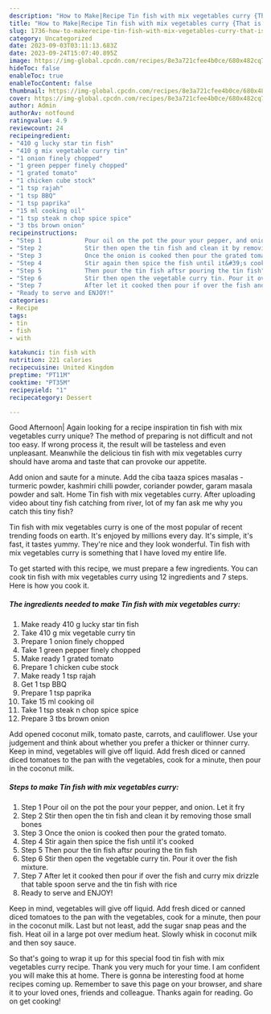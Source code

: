 ```yaml
---
description: "How to Make|Recipe Tin fish with mix vegetables curry {That is Special"
title: "How to Make|Recipe Tin fish with mix vegetables curry {That is Special"
slug: 1736-how-to-makerecipe-tin-fish-with-mix-vegetables-curry-that-is-special
category: Uncategorized
date: 2023-09-03T03:11:13.683Z
date: 2023-09-24T15:07:40.895Z
image: https://img-global.cpcdn.com/recipes/8e3a721cfee4b0ce/680x482cq70/tin-fish-with-mix-vegetables-curry-recipe-main-photo.jpg
hideToc: false
enableToc: true
enableTocContent: false
thumbnail: https://img-global.cpcdn.com/recipes/8e3a721cfee4b0ce/680x482cq70/tin-fish-with-mix-vegetables-curry-recipe-main-photo.jpg
cover: https://img-global.cpcdn.com/recipes/8e3a721cfee4b0ce/680x482cq70/tin-fish-with-mix-vegetables-curry-recipe-main-photo.jpg
author: Admin
authorAv: notfound
ratingvalue: 4.9
reviewcount: 24
recipeingredient:
- "410 g lucky star tin fish"
- "410 g mix vegetable curry tin"
- "1 onion finely chopped"
- "1 green pepper finely chopped"
- "1 grated tomato"
- "1 chicken cube stock"
- "1 tsp rajah"
- "1 tsp BBQ"
- "1 tsp paprika"
- "15 ml cooking oil"
- "1 tsp steak n chop spice spice"
- "3 tbs brown onion"
recipeinstructions:
- "Step 1            Pour oil on the pot the pour your pepper, and onion. Let it fry"
- "Step 2            Stir then open the tin fish and clean it by removing those small bones"
- "Step 3            Once the onion is cooked then pour the grated tomato."
- "Step 4            Stir again then spice the fish until it&#39;s cooked"
- "Step 5            Then pour the tin fish aftsr pouring the tin fish"
- "Step 6            Stir then open the vegetable curry tin. Pour it over the fish mixture."
- "Step 7            After let it cooked then pour if over the fish and curry mix drizzle that table spoon serve and the tin fish with rice"
- "Ready to serve and ENJOY!"
categories:
- Recipe
tags:
- tin
- fish
- with

katakunci: tin fish with 
nutrition: 221 calories
recipecuisine: United Kingdom
preptime: "PT11M"
cooktime: "PT35M"
recipeyield: "1"
recipecategory: Dessert

---
```



Good Afternoon| Again looking for a recipe inspiration tin fish with mix vegetables curry unique? The method of preparing is not difficult and not too easy. If wrong process it, the result will be tasteless and even unpleasant. Meanwhile the delicious tin fish with mix vegetables curry should have aroma and taste that can provoke our appetite.





Add onion and saute for a minute. Add the ciba taaza spices masalas - turmeric powder, kashmiri chilli powder, coriander powder, garam masala powder and salt. Home Tin fish with mix vegetables curry. After uploading video about tiny fish catching from river, lot of my fan ask me why you catch this tiny fish?

Tin fish with mix vegetables curry is one of the most popular of recent trending foods on earth. It's enjoyed by millions every day. It's simple, it's fast, it tastes yummy. They're nice and they look wonderful. Tin fish with mix vegetables curry is something that I have loved my entire life.


To get started with this recipe, we must prepare a few ingredients. You can cook tin fish with mix vegetables curry using 12 ingredients and 7 steps. Here is how you cook it.

<!--inarticleads1-->

##### The ingredients needed to make Tin fish with mix vegetables curry:

1. Make ready 410 g lucky star tin fish
1. Take 410 g mix vegetable curry tin
1. Prepare 1 onion finely chopped
1. Take 1 green pepper finely chopped
1. Make ready 1 grated tomato
1. Prepare 1 chicken cube stock
1. Make ready 1 tsp rajah
1. Get 1 tsp BBQ
1. Prepare 1 tsp paprika
1. Take 15 ml cooking oil
1. Take 1 tsp steak n chop spice spice
1. Prepare 3 tbs brown onion


Add opened coconut milk, tomato paste, carrots, and cauliflower. Use your judgement and think about whether you prefer a thicker or thinner curry. Keep in mind, vegetables will give off liquid. Add fresh diced or canned diced tomatoes to the pan with the vegetables, cook for a minute, then pour in the coconut milk. 

<!--inarticleads2-->

##### Steps to make Tin fish with mix vegetables curry:

1. Step 1            Pour oil on the pot the pour your pepper, and onion. Let it fry
1. Step 2            Stir then open the tin fish and clean it by removing those small bones
1. Step 3            Once the onion is cooked then pour the grated tomato.
1. Step 4            Stir again then spice the fish until it&#39;s cooked
1. Step 5            Then pour the tin fish aftsr pouring the tin fish
1. Step 6            Stir then open the vegetable curry tin. Pour it over the fish mixture.
1. Step 7            After let it cooked then pour if over the fish and curry mix drizzle that table spoon serve and the tin fish with rice
1. Ready to serve and ENJOY!

Keep in mind, vegetables will give off liquid. Add fresh diced or canned diced tomatoes to the pan with the vegetables, cook for a minute, then pour in the coconut milk. Last but not least, add the sugar snap peas and the fish. Heat oil in a large pot over medium heat. Slowly whisk in coconut milk and then soy sauce. 

So that's going to wrap it up for this special food tin fish with mix vegetables curry recipe. Thank you very much for your time. I am confident you will make this at home. There is gonna be interesting food at home recipes coming up. Remember to save this page on your browser, and share it to your loved ones, friends and colleague. Thanks again for reading. Go on get cooking!
